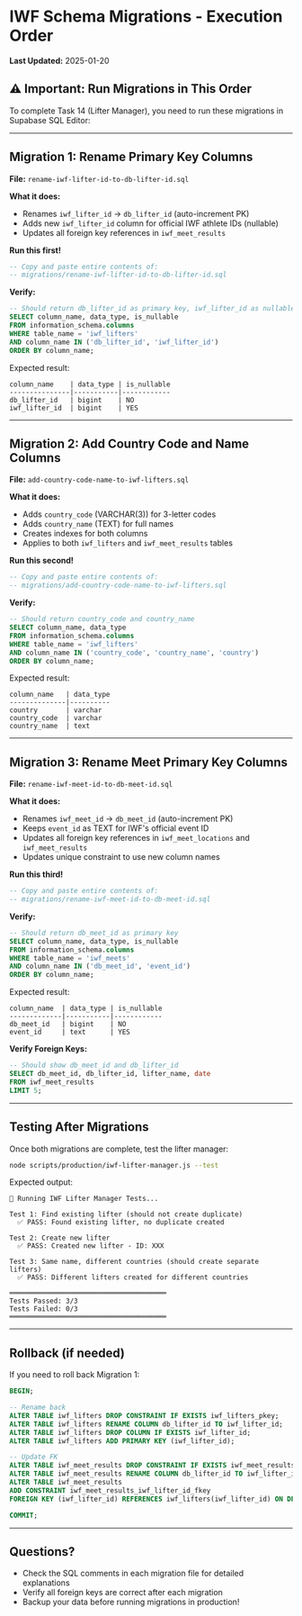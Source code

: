 # IWF Schema Migrations - Execution Order

**Last Updated:** 2025-01-20

## ⚠️ Important: Run Migrations in This Order

To complete Task 14 (Lifter Manager), you need to run these migrations in Supabase SQL Editor:

---

## Migration 1: Rename Primary Key Columns

**File:** `rename-iwf-lifter-id-to-db-lifter-id.sql`

**What it does:**
- Renames `iwf_lifter_id` → `db_lifter_id` (auto-increment PK)
- Adds new `iwf_lifter_id` column for official IWF athlete IDs (nullable)
- Updates all foreign key references in `iwf_meet_results`

**Run this first!**

```sql
-- Copy and paste entire contents of:
-- migrations/rename-iwf-lifter-id-to-db-lifter-id.sql
```

**Verify:**
```sql
-- Should return db_lifter_id as primary key, iwf_lifter_id as nullable
SELECT column_name, data_type, is_nullable
FROM information_schema.columns
WHERE table_name = 'iwf_lifters'
AND column_name IN ('db_lifter_id', 'iwf_lifter_id')
ORDER BY column_name;
```

Expected result:
```
column_name    | data_type | is_nullable
---------------|-----------|------------
db_lifter_id   | bigint    | NO
iwf_lifter_id  | bigint    | YES
```

---

## Migration 2: Add Country Code and Name Columns

**File:** `add-country-code-name-to-iwf-lifters.sql`

**What it does:**
- Adds `country_code` (VARCHAR(3)) for 3-letter codes
- Adds `country_name` (TEXT) for full names
- Creates indexes for both columns
- Applies to both `iwf_lifters` and `iwf_meet_results` tables

**Run this second!**

```sql
-- Copy and paste entire contents of:
-- migrations/add-country-code-name-to-iwf-lifters.sql
```

**Verify:**
```sql
-- Should return country_code and country_name
SELECT column_name, data_type
FROM information_schema.columns
WHERE table_name = 'iwf_lifters'
AND column_name IN ('country_code', 'country_name', 'country')
ORDER BY column_name;
```

Expected result:
```
column_name   | data_type
--------------|----------
country       | varchar
country_code  | varchar
country_name  | text
```

---

## Migration 3: Rename Meet Primary Key Columns

**File:** `rename-iwf-meet-id-to-db-meet-id.sql`

**What it does:**
- Renames `iwf_meet_id` → `db_meet_id` (auto-increment PK)
- Keeps `event_id` as TEXT for IWF's official event ID
- Updates all foreign key references in `iwf_meet_locations` and `iwf_meet_results`
- Updates unique constraint to use new column names

**Run this third!**

```sql
-- Copy and paste entire contents of:
-- migrations/rename-iwf-meet-id-to-db-meet-id.sql
```

**Verify:**
```sql
-- Should return db_meet_id as primary key
SELECT column_name, data_type, is_nullable
FROM information_schema.columns
WHERE table_name = 'iwf_meets'
AND column_name IN ('db_meet_id', 'event_id')
ORDER BY column_name;
```

Expected result:
```
column_name  | data_type | is_nullable
-------------|-----------|------------
db_meet_id   | bigint    | NO
event_id     | text      | YES
```

**Verify Foreign Keys:**
```sql
-- Should show db_meet_id and db_lifter_id
SELECT db_meet_id, db_lifter_id, lifter_name, date
FROM iwf_meet_results
LIMIT 5;
```

---

## Testing After Migrations

Once both migrations are complete, test the lifter manager:

```bash
node scripts/production/iwf-lifter-manager.js --test
```

Expected output:
```
🧪 Running IWF Lifter Manager Tests...

Test 1: Find existing lifter (should not create duplicate)
  ✅ PASS: Found existing lifter, no duplicate created

Test 2: Create new lifter
  ✅ PASS: Created new lifter - ID: XXX

Test 3: Same name, different countries (should create separate lifters)
  ✅ PASS: Different lifters created for different countries

═══════════════════════════════════════
Tests Passed: 3/3
Tests Failed: 0/3
═══════════════════════════════════════
```

---

## Rollback (if needed)

If you need to roll back Migration 1:

```sql
BEGIN;

-- Rename back
ALTER TABLE iwf_lifters DROP CONSTRAINT IF EXISTS iwf_lifters_pkey;
ALTER TABLE iwf_lifters RENAME COLUMN db_lifter_id TO iwf_lifter_id;
ALTER TABLE iwf_lifters DROP COLUMN IF EXISTS iwf_lifter_id;
ALTER TABLE iwf_lifters ADD PRIMARY KEY (iwf_lifter_id);

-- Update FK
ALTER TABLE iwf_meet_results DROP CONSTRAINT IF EXISTS iwf_meet_results_db_lifter_id_fkey;
ALTER TABLE iwf_meet_results RENAME COLUMN db_lifter_id TO iwf_lifter_id;
ALTER TABLE iwf_meet_results
ADD CONSTRAINT iwf_meet_results_iwf_lifter_id_fkey
FOREIGN KEY (iwf_lifter_id) REFERENCES iwf_lifters(iwf_lifter_id) ON DELETE CASCADE;

COMMIT;
```

---

## Questions?

- Check the SQL comments in each migration file for detailed explanations
- Verify all foreign keys are correct after each migration
- Backup your data before running migrations in production!
